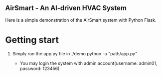 ## AirSmart - An AI-driven HVAC System

Here is a simple demonstration of the AirSmart system with Python Flask.

# Getting start
1. Simply run the app.py file in ./demo
    python -u "path/app.py"

    * You may login the system with admin account(username: admin01, password: 123456)